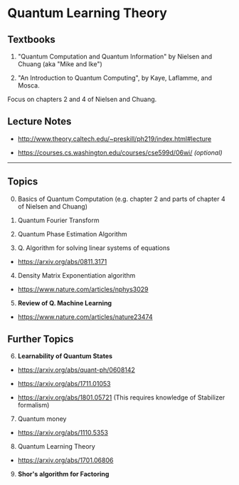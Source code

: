 # Quantum Learning Theory

## Textbooks

1. "Quantum Computation and Quantum Information" by Nielsen and Chuang (aka "Mike and Ike")

2. "An Introduction to Quantum Computing", by Kaye, Laflamme, and Mosca.


Focus on chapters 2 and 4 of Nielsen and Chuang.

## Lecture Notes

- http://www.theory.caltech.edu/~preskill/ph219/index.html#lecture

- https://courses.cs.washington.edu/courses/cse599d/06wi/ *(optional)*

---------------------------------------------------------------------------


## Topics

0. Basics of Quantum Computation (e.g. chapter 2 and parts of chapter 4 of Nielsen and Chuang)

1. Quantum Fourier Transform

2. Quantum Phase Estimation Algorithm

3. Q. Algorithm for solving linear systems of equations
  - https://arxiv.org/abs/0811.3171

4. Density Matrix Exponentiation algorithm
  - https://www.nature.com/articles/nphys3029

5. **Review of Q. Machine Learning**
  - https://www.nature.com/articles/nature23474

## Further Topics

6. **Learnability of Quantum States**
  - https://arxiv.org/abs/quant-ph/0608142
  - https://arxiv.org/abs/1711.01053

  - https://arxiv.org/abs/1801.05721  (This requires knowledge of Stabilizer formalism)

7. Quantum money
  - https://arxiv.org/abs/1110.5353

8. Quantum Learning Theory
  - https://arxiv.org/abs/1701.06806

9. **Shor's algorithm for Factoring**
